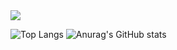 <img src="https://capsule-render.vercel.app/api?type=waving&color=020715&height=200&section=header&text=JangSiwon&fontSize=50&fontColor=eeffff" />



![Top Langs](https://github-readme-stats.vercel.app/api/top-langs/?username=swjang7269&layout=compact)
![Anurag's GitHub stats](https://github-readme-stats.vercel.app/api?username=swjang7269&show_icons=true&theme=transparent)
